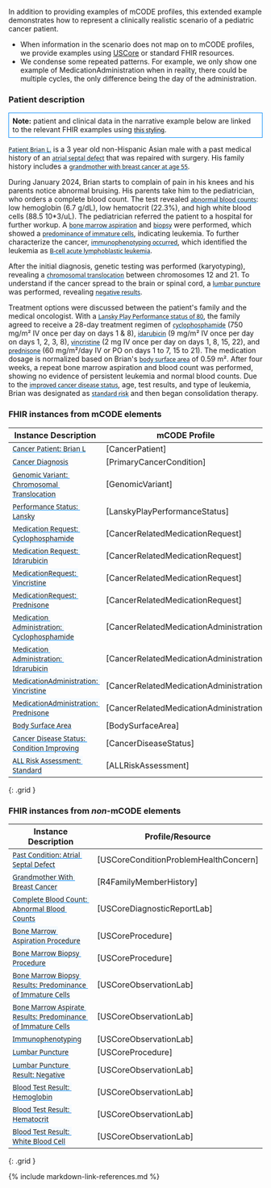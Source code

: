 <style>
  a code {
    font-family: system-ui, -apple-system, BlinkMacSystemFont, "Segoe UI",
    "Roboto", "Oxygen", "Ubuntu", "Cantarell", "Fira Sans", "Droid Sans",
    "Helvetica Neue", sans-serif !important;

    text-decoration: underline;
    text-decoration-color: #0088f9;
    background-color: #f4faff;
  }
</style>

In addition to providing examples of mCODE profiles, this extended example demonstrates how to represent a clinically realistic scenario of a pediatric cancer patient.

* When information in the scenario does not map on to mCODE profiles, we provide examples using [USCore](http://hl7.org/fhir/us/core/index.html) or standard FHIR resources.
* We condense some repeated patterns. For example, we only show one example of MedicationAdministration when in reality, there could be multiple cycles, the only difference being the day of the administration.

### Patient description

<div class="well" style="padding: 0.5em;background-color: white;border: 1px solid #0088f9;">
<strong>Note:</strong> patient and clinical data in the narrative example below are linked to the relevant FHIR examples using <a href="#"><code style="background-color: #f5f2f0; color: #000;">this styling</code></a>.
</div>

[`Patient Brian L.`](Patient-cancer-patient-brian-l.html) is a 3 year old non-Hispanic Asian male with a past medical history of an [`atrial septal defect`](Condition-us-core-condition-atrial-septal-defect-brian-l.html)  that was repaired with surgery. His family history includes a [`grandmother with breast cancer at age 55`](FamilyMemberHistory-family-member-history-grandmother-brian-l.html).

During January 2024, Brian starts to complain of pain in his knees and his parents notice abnormal bruising. His parents take him to the pediatrician, who orders a complete blood count. The test revealed [`abnormal blood counts`](DiagnosticReport-us-core-diagnosticreport-cbc-brian-l.html): low hemoglobin (6.7 g/dL), low hematocrit (22.3%), and high white blood cells (88.5 10*3/uL). The pediatrician referred the patient to a hospital for further workup. A [`bone marrow aspiration`](Procedure-us-core-procedure-bone-marrow-aspiration-brian-l.html) and [`biopsy`](Procedure-us-core-procedure-bone-marrow-biopsy-brian-l.html) were performed, which showed a [`predominance of immature cells`](Observation-bone-marrow-aspirate-result-brian-l.html), indicating leukemia. To further characterize the cancer, [`immunophenotyping occurred`](Observation-immunophenotype-brian-l.html), which identified the leukemia as [`B-cell acute lymphoblastic leukemia`](Condition-primary-cancer-condition-brian-l.html). 

After the initial diagnosis, genetic testing was performed (karyotyping), revealing a [`chromosomal translocation`](Observation-gx-genomic-variant-fusion-ETV6-RUNX1-brian-l.html) between chromosomes 12 and 21. To understand if the cancer spread to the brain or spinal cord, a [`lumbar puncture`](Procedure-us-core-procedure-lumbar-puncture-brian-l.html) was performed, revealing [`negative results`](Observation-us-core-lumbar-puncture-result-brian-l.html).

Treatment options were discussed between the patient's family and the medical oncologist. With a [`Lansky Play Performance status of 80`](Observation-lansky-performance-status-brian-l.html), the family agreed to receive a 28-day treatment regimen of [`cyclophosphamide`](MedicationRequest-cancer-related-medication-request-cyclophosphamide-brian-l.html) (750 mg/m² IV once per day on days 1 & 8), [`idarubicin`](MedicationRequest-cancer-related-medication-request-idarubicin-brian-l.html) (9 mg/m² IV once per day on days 1, 2, 3, 8), [`vincristine`](MedicationRequest-cancer-related-medication-request-vincristine-brian-l.html) (2 mg IV once per day on days 1, 8, 15, 22), and [`prednisone`](MedicationRequest-cancer-related-medication-request-prednisone-brian-l.html) (60 mg/m²/day IV or PO on days 1 to 7, 15 to 21). The medication dosage is normalized based on Brian's [`body surface area`](Observation-body-surface-area-brian-l.html) of 0.59 m². After four weeks, a repeat bone marrow aspiration and blood count was performed, showing no evidence of persistent leukemia and normal blood counts. Due to the [`improved cancer disease status`](Observation-cancer-disease-status-improved-brian-l.html), age, test results, and type of leukemia, Brian was designated as [`standard risk`](Observation-all-risk-assessment-standard-brian-l.html) and then began consolidation therapy.

### FHIR instances from mCODE elements

| **Instance Description** | **mCODE Profile** |
| ------------ | ---------------- |
| [`Cancer Patient: Brian L`](Patient-cancer-patient-brian-l.html)|[CancerPatient] |
| [`Cancer Diagnosis`](Condition-primary-cancer-condition-brian-l.html) | [PrimaryCancerCondition] |
| [`Genomic Variant: Chromosomal Translocation`](Observation-gx-genomic-variant-fusion-ETV6-RUNX1-brian-l.html) | [GenomicVariant] |
| [`Performance Status: Lansky`](Observation-lansky-performance-status-brian-l.html) | [LanskyPlayPerformanceStatus] |
| [`Medication Request: Cyclophosphamide`](MedicationRequest-cancer-related-medication-request-cyclophosphamide-brian-l.html) | [CancerRelatedMedicationRequest] | 
| [`Medication Request: Idrarubicin`](MedicationRequest-cancer-related-medication-request-idarubicin-brian-l.html) | [CancerRelatedMedicationRequest] |  
| [`MedicationRequest: Vincristine`](MedicationRequest-cancer-related-medication-request-vincristine-brian-l.html) | [CancerRelatedMedicationRequest] | 
| [`MedicationRequest: Prednisone`](MedicationRequest-cancer-related-medication-request-prednisone-brian-l.html) | [CancerRelatedMedicationRequest] |
| [`Medication Administration: Cyclophosphamide`](MedicationAdministration-cancer-related-medication-admin-cyclophosphamide-brian-l.html) | [CancerRelatedMedicationAdministration] | 
| [`Medication Administration: Idrarubicin`](MedicationAdministration-cancer-related-medication-admin-idarubicin-brian-l.html) | [CancerRelatedMedicationAdministration] |  
| [`MedicationAdministration: Vincristine`](MedicationAdministration-cancer-related-medication-admin-vincristine-brian-l.html) | [CancerRelatedMedicationAdministration] | 
| [`MedicationAdministration: Prednisone`](MedicationAdministration-cancer-related-medication-admin-prednisone-brian-l.html) | [CancerRelatedMedicationAdministration] |
| [`Body Surface Area`](Observation-body-surface-area-brian-l.html) | [BodySurfaceArea] |
| [`Cancer Disease Status: Condition Improving`](Observation-cancer-disease-status-improved-brian-l.html) | [CancerDiseaseStatus] |
| [`ALL Risk Assessment: Standard`](Observation-all-risk-assessment-standard-brian-l.html) | [ALLRiskAssessment] |
{: .grid }


### FHIR instances from _non_-mCODE elements

| **Instance Description**  | **Profile/Resource** |
| ------------ |  -------------- |
| [`Past Condition: Atrial Septal Defect`](Condition-us-core-condition-atrial-septal-defect-brian-l.html) | [USCoreConditionProblemHealthConcern] | 
| [`Grandmother With Breast Cancer`](FamilyMemberHistory-family-member-history-grandmother-brian-l.html) | [R4FamilyMemberHistory] | 
| [`Complete Blood Count: Abnormal Blood Counts`](DiagnosticReport-us-core-diagnosticreport-cbc-brian-l.html) | [USCoreDiagnosticReportLab] | 
| [`Bone Marrow Aspiration Procedure`](Procedure-us-core-procedure-bone-marrow-aspiration-brian-l.html) | [USCoreProcedure] |
| [`Bone Marrow Biopsy Procedure`](Procedure-us-core-procedure-bone-marrow-biopsy-brian-l.html) | [USCoreProcedure] |
| [`Bone Marrow Biopsy Results: Predominance of Immature Cells`](Observation-bone-marrow-biopsy-result-brian-l.html) | [USCoreObservationLab] |
| [`Bone Marrow Aspirate Results: Predominance of Immature Cells`](Observation-bone-marrow-aspirate-result-brian-l.html) | [USCoreObservationLab] |
| [`Immunophenotyping`](Observation-immunophenotype-brian-l.html) | [USCoreObservationLab] |
| [`Lumbar Puncture`](Procedure-us-core-procedure-lumbar-puncture-brian-l.html) | [USCoreProcedure] |  
| [`Lumbar Puncture Result: Negative`](Observation-us-core-lumbar-puncture-result-brian-l.html) | [USCoreObservationLab] |
| [`Blood Test Result: Hemoglobin`](Observation-hemoglobin-brian-l.html) | [USCoreObservationLab] |
| [`Blood Test Result: Hematocrit`](Observation-hematocrit-brian-l.html) | [USCoreObservationLab] |
| [`Blood Test Result: White Blood Cell`](Observation-white-blood-cell-brian-l.html) | [USCoreObservationLab] |
{: .grid }

{% include markdown-link-references.md %}